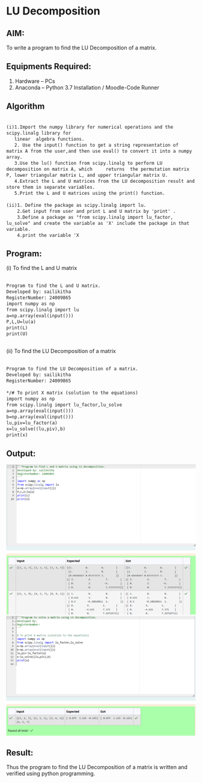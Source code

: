 # LU Decomposition 

## AIM:
To write a program to find the LU Decomposition of a matrix.

## Equipments Required:
1. Hardware – PCs
2. Anaconda – Python 3.7 Installation / Moodle-Code Runner

## Algorithm

```

(i)1.Import the numpy library for numerical operations and the scipy.linalg library for 
   linear  algebra functions.
   2. Use the input() function to get a string representation of matrix A from the user,and then use eval() to convert it into a numpy array.
   3.Use the lu() function from scipy.linalg to perform LU decomposition on matrix A, which     returns  the permutation matrix P, lower triangular matrix L, and upper triangular matrix U.
   4.Extract the L and U matrices from the LU decomposition result and store them in separate variables.
   5.Print the L and U matrices using the print() function.

(ii)1. Define the package as scipy.linalg import lu.
    2.Get input from user and print L and U matrix by 'print' .
    3.Define a package as "from scipy.linalg import lu_factor, lu_solve" and create the variable as 'X' include the package in that variable.
    4.print the variable 'X

```

## Program:
(i) To find the L and U matrix

```

Program to find the L and U matrix.
Developed by: sailikitha
RegisterNumber: 24009865
import numpy as np
from scipy.linalg import lu
a=np.array(eval(input()))
P,L,U=lu(a)
print(L)
print(U)


```

(ii) To find the LU Decomposition of a matrix

```

Program to find the LU Decomposition of a matrix.
Developed by: sailikitha
RegisterNumber: 24009865

*/# To print X matrix (solution to the equations)
import numpy as np
from scipy.linalg import lu_factor,lu_solve
a=np.array(eval(input()))
b=np.array(eval(input()))
lu,piv=lu_factor(a)
x=lu_solve((lu,piv),b)
print(x)

```

## Output:
![LU decomposition](<Screenshot 2024-11-18 214117.png>)
![LU decomposition](<Screenshot 2024-11-18 214136.png>)
## Result:
Thus the program to find the LU Decomposition of a matrix is written and verified using python programming.

